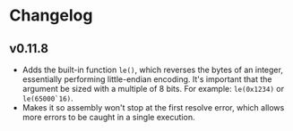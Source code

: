 # Changelog

## v0.11.8

- Adds the built-in function `le()`, which reverses the bytes of an integer,
essentially performing little-endian encoding. It's important that the
argument be sized with a multiple of 8 bits. For example: `le(0x1234)`
or ```le(65000`16)```.
- Makes it so assembly won't stop at the first resolve error, which allows
more errors to be caught in a single execution.